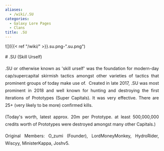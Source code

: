 ```yaml
---
aliases:
  - /wiki/.SU
categories:
  - Galaxy Lore Pages
  - Clans
title: .SU
---
```


![]({{< ref "/wiki/" >}}.su.png-".su.png")

<div class="cardcontainer" align="justify" style="font-size: 14px; line-height: 24px;">
# .SU (Skill Urself)

.SU or otherwise known as 'skill urself' was the foundation for modern-day cap/supercapital skirmish tactics amongst other varieties of tactics that prominent groups of today make use of.  Created in late 2017, .SU was most prominent in 2018 and well known for hunting and destroying the first iterations of Prototypes (Super Capitals). It was very effective. There are 25+ (very likely to be more) confirmed kills. 

(Today's worth, latest approx. 20m per Prototype. at least 500,000,000 credits worth of Prototypes were destroyed amongst many other Capitals.)

Original Members: O_zumi (Founder), LordMoneyMonkey, HydroRider, Wiscyy, MinisterKappa, Joshv5.

</div>
